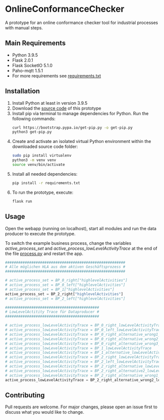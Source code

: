 # OnlineConformanceChecker
A prototype for an online conformance checker tool for industrial processes with manual steps.

## Main Requirements
- Python 3.9.5
- Flask 2.0.1
- Flask SocketIO 5.1.0
- Paho-mqtt 1.5.1
- For more requirements see [requirements.txt](https://github.com/SchmidtChris95/OnlineConformanceChecker/blob/master/requirements.txt)

## Installation
1. Install Python at least in version 3.9.5
2. Download the [source code](https://github.com/SchmidtChris95/OnlineConformanceChecker.git) of this prototype
3. Install pip via terminal to manage dependencies for Python. Run the following commands:
   ```bash
   curl https://bootstrap.pypa.io/get-pip.py -o get-pip.py
   python3 get-pip.py
   ```
4. Create and activate an isolated virtual Python environment within the downloaded source code folder:
   ```bash
   sudo pip install virtualenv
   python3 -m venv venv
   source venv/bin/activate
   ```
5. Install all needed dependencies:
   ```bash
   pip install -r requirements.txt
   ```
6. To run the prototype, execute:
   ```bash
   flask run
   ```
## Usage
Open the webapp (running on localhost), start all modules and run the data producer to execute the prototype.

To switch the example business process, change the variables *active_process_set* and *active_process_lowLevelActivityTrace* at the end of the file [process.py](https://github.com/SchmidtChris95/OnlineConformanceChecker/blob/master/app/process.py) and restart the app.

```python
#######################################################
# Alle möglichen HLA aus dem aktiven Geschäftsprozess #
#######################################################

# active_process_set = BP_0_right["highlevelActivities"] 
# active_process_set = BP_0_left["highlevelActivities"] 
# active_process_set = BP_1["highlevelActivities"] 
active_process_set = BP_2_right["highlevelActivities"] 
# active_process_set = BP_2_left["highlevelActivities"] 

###########################################
# LowLevelActitity Trace für Dataproducer #
###########################################

# active_process_lowLevelActivityTrace = BP_0_right_lowLevelActivityTrace
# active_process_lowLevelActivityTrace = BP_0_left_lowLevelActivityTrace
# active_process_lowLevelActivityTrace = BP_0_right_alternative_wrong1_lowLevelActivityTrace
# active_process_lowLevelActivityTrace = BP_0_right_alternative_wrong2_lowLevelActivityTrace
# active_process_lowLevelActivityTrace = BP_0_right_alternative_wrong3_lowLevelActivityTrace
# active_process_lowLevelActivityTrace = BP_1_lowLevelActivityTrace
# active_process_lowLevelActivityTrace = BP_1_alternative_lowLevelActivityTrace
# active_process_lowLevelActivityTrace = BP_2_right_lowLevelActivityTrace
# active_process_lowLevelActivityTrace = BP_2_left_lowLevelActivityTrace
# active_process_lowLevelActivityTrace = BP_2_right_alternative_lowLevelActivityTrace 
# active_process_lowLevelActivityTrace = BP_2_right_alternative2_lowLevelActivityTrace 
# active_process_lowLevelActivityTrace = BP_2_right_alternative_wrong1_lowLevelActivityTrace
active_process_lowLevelActivityTrace = BP_2_right_alternative_wrong2_lowLevelActivityTrace 
```

## Contributing
Pull requests are welcome. For major changes, please open an issue first to discuss what you would like to change.
